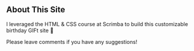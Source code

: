 ## About This Site

I leveraged the HTML & CSS course at Scrimba to build this customizable birthday GIFt site 🥳

Please leave comments if you have any suggestions!